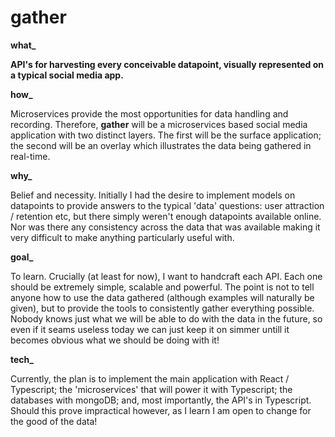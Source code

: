# gather

**what_**

__API's for harvesting every conceivable datapoint, visually represented on a typical social media app.__

**how_**

Microservices provide the most opportunities for data handling and recording. Therefore, __gather__ will be a microservices based social media application with two distinct layers. The first will be the surface application; the second will be an overlay which illustrates the data being gathered in real-time. 

**why_**

Belief and necessity. Initially I had the desire to implement models on datapoints to provide answers to the typical 'data' questions: user attraction / retention etc, but there simply weren't enough datapoints available online. Nor was there any consistency across the data that was available making it very difficult to make anything particularly useful with.

**goal_**

To learn. Crucially (at least for now), I want to handcraft each API. Each one should be extremely simple, scalable and powerful. The point is not to tell anyone how to use the data gathered (although examples will naturally be given), but to provide the tools to consistently gather everything possible. Nobody knows just what we will be able to do with the data in the future, so even if it seams useless today we can just keep it on simmer untill it becomes obvious what we should be doing with it!

**tech_**

Currently, the plan is to implement the main application with React / Typescript; the 'microservices' that will power it with Typescript; the databases with mongoDB; and, most importantly, the API's in Typescript. Should this prove impractical however, as I learn I am open to change for the good of the data!